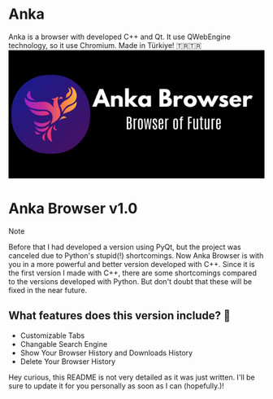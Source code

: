 # Anka 
Anka is a browser with developed C++ and Qt. It use QWebEngine technology, so it use Chromium. Made in Türkiye! 🇹🇷🇹🇷
![Anka](.github/docs/img/ankasocialpreview.png)

# Anka Browser v1.0
> [!NOTE]
> Before that I had developed a version using PyQt, but the project was canceled due to Python's stupid(!) shortcomings. Now Anka Browser is with you in a more powerful and better version developed with C++. Since it is the first version I made with C++, there are some shortcomings compared to the versions developed with Python. But don't doubt that these will be fixed in the near future.

## What features does this version include? 🔮
- Customizable Tabs
- Changable Search Engine
- Show Your Browser History and Downloads History
- Delete Your Browser History

Hey curious, this README is not very detailed as it was just written. I'll be sure to update it for you personally as soon as I can (hopefully.)!
